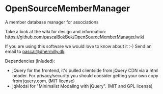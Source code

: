 OpenSourceMemberManager
=======================

A member database manager for associations

Take a look at the wiki for design and information:
https://github.com/pascalBokBok/OpenSourceMemberManager/wiki

If you are using this software we would love to know about it :-) Send an email to pascal@dhermilly.dk

Dependencies (inluded):
 - jQuery for the frontend, it's pulled clientside from jQuery CDN via a html header. For privacy/security you should consider getting your own copy from jquery.com. (MIT license)
 - jqModal for "Minimalist Modaling with jQuery". (MIT and GPL license)
 

